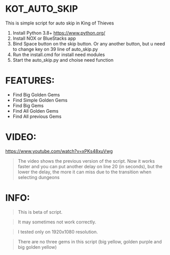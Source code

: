 # KOT_AUTO_SKIP
This is simple script for auto skip in King of Thieves

1. Install Python 3.8+ https://www.python.org/
2. Install NOX or BlueStacks app
3. Bind Space button on the skip button. Or any another button, but u need to change key on 39 line of auto_skip.py
4. Run the install.cmd for install need modules
5. Start the auto_skip.py and choise need function

# FEATURES:
- Find Big Golden Gems
- Find Simple Golden Gems
- Find Big Gems
- Find All Golden Gems
- Find All previous Gems

# VIDEO:
https://www.youtube.com/watch?v=xPKs48xuVwg

> The video shows the previous version of the script. Now it works faster and you can put another delay on line 20 (in seconds), but the lower the delay, the more it can miss due to the transition when selecting dungeons

# INFO: 

> This is beta of script.

> It may sometimes not work correctly. 

> I tested only on 1920x1080 resolution.

> There are no three gems in this script (big yellow, golden purple and big golden yellow)

